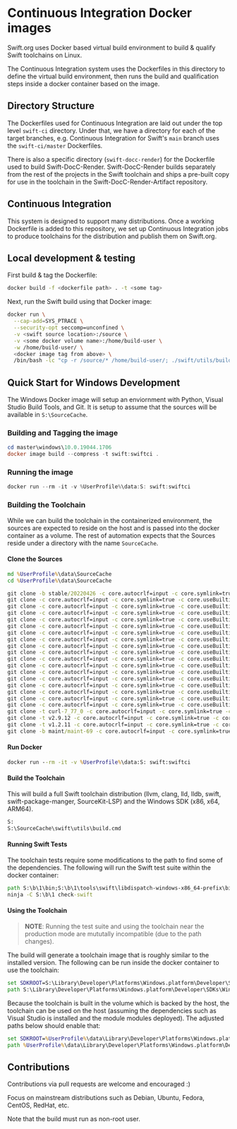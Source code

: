 # Continuous Integration Docker images

Swift.org uses Docker based virtual build environment to build & qualify Swift toolchains on Linux.

The Continuous Integration system uses the Dockerfiles in this directory to define the virtual build environment, then runs the build and qualification steps inside a docker container based on the image.

## Directory Structure

The Dockerfiles used for Continuous Integration are laid out under the top level `swift-ci` directory. Under that, we have a directory for each of the target branches, e.g. Continuous Integration for Swift's `main` branch uses the `swift-ci/master` Dockerfiles.

There is also a specific directory (`swift-docc-render`) for the Dockerfile used to build Swift-DocC-Render. Swift-DocC-Render builds separately from the rest of the projects in the Swift toolchain and ships a pre-built copy for use in the toolchain in the Swift-DocC-Render-Artifact repository.

## Continuous Integration

This system is designed to support many distributions. Once a working Dockerfile is added to this repository, we set up Continuous Integration jobs to produce toolchains for the distribution and publish them on Swift.org.

## Local development & testing

First build & tag the Dockerfile:

```bash
docker build -f <dockerfile path> . -t <some tag>
```

Next, run the Swift build using that Docker image:

```bash
docker run \
  --cap-add=SYS_PTRACE \
  --security-opt seccomp=unconfined \
  -v <swift source location>:/source \
  -v <some docker volume name>:/home/build-user \
  -w /home/build-user/ \
  <docker image tag from above> \
  /bin/bash -lc "cp -r /source/* /home/build-user/; ./swift/utils/build-script --preset buildbot_linux install_destdir=/home/build-user/swift-install installable_package=/home/build-user/swift-DEVELOPMENT-SNAPSHOT-$(date +'%F')-a.tar.gz"
```

## Quick Start for Windows Development

The Windows Docker image will setup an enviornment with Python, Visual Studio
Build Tools, and Git.  It is setup to assume that the sources will be available
in `S:\SourceCache`.

### Building and Tagging the image

```powershell
cd master\windows\10.0.19044.1706
docker image build --compress -t swift:swiftci .
```

### Running the image

```powershell
docker run --rm -it -v %UserProfile%\data:S: swift:swiftci
```

### Building the Toolchain

While we can build the toolchain in the containerized environment, the sources
are expected to reside on the host and is passed into the docker container as a
volume.  The rest of automation expects that the Sources reside under a
directory with the name `SourceCache`.

#### Clone the Sources

```cmd
md %UserProfile%\data\SourceCache
cd %UserProfile%\data\SourceCache

git clone -b stable/20220426 -c core.autocrlf=input -c core.symlink=true -c core.useBuiltinFSMonitor=false https://github.com/apple/llvm-project
git clone -c core.autocrlf=input -c core.symlink=true -c core.useBuiltinFSMonitor=false https://github.com/apple/swift
git clone -c core.autocrlf=input -c core.symlink=true -c core.useBuiltinFSMonitor=false https://github.com/apple/swift-cmark cmark
git clone -c core.autocrlf=input -c core.symlink=true -c core.useBuiltinFSMonitor=false https://github.com/apple/swift-experimental-string-processing
git clone -c core.autocrlf=input -c core.symlink=true -c core.useBuiltinFSMonitor=false https://github.com/apple/swift-corelibs-libdispatch
git clone -c core.autocrlf=input -c core.symlink=true -c core.useBuiltinFSMonitor=false https://github.com/apple/swift-corelibs-foundation
git clone -c core.autocrlf=input -c core.symlink=true -c core.useBuiltinFSMonitor=false https://github.com/apple/swift-corelibs-xctest
git clone -c core.autocrlf=input -c core.symlink=true -c core.useBuiltinFSMonitor=false https://github.com/apple/swift-argument-parser
git clone -c core.autocrlf=input -c core.symlink=true -c core.useBuiltinFSMonitor=false https://github.com/apple/swift-crypto
git clone -c core.autocrlf=input -c core.symlink=true -c core.useBuiltinFSMonitor=false https://github.com/apple/swift-driver
git clone -c core.autocrlf=input -c core.symlink=true -c core.useBuiltinFSMonitor=false https://github.com/apple/swift-llbuild llbuild
git clone -c core.autocrlf=input -c core.symlink=true -c core.useBuiltinFSMonitor=false https://github.com/apple/swift-package-manager
git clone -c core.autocrlf=input -c core.symlink=true -c core.useBuiltinFSMonitor=false https://github.com/apple/swift-system
git clone -c core.autocrlf=input -c core.symlink=true -c core.useBuiltinFSMonitor=false https://github.com/apple/swift-tools-support-core
git clone -c core.autocrlf=input -c core.symlink=true -c core.useBuiltinFSMonitor=false https://github.com/apple/swift-installer-scripts
git clone -c core.autocrlf=input -c core.symlink=true -c core.useBuiltinFSMonitor=false https://github.com/apple/indexstore-db
git clone -c core.autocrlf=input -c core.symlink=true -c core.useBuiltinFSMonitor=false https://github.com/apple/sourcekit-lsp
git clone -c core.autocrlf=input -c core.symlink=true -c core.useBuiltinFSMonitor=false https://github.com/jpsim/Yams
git clone -t curl-7_77_0 -c core.autocrlf=input -c core.symlink=true -c core.useBuiltinFSMonitor=false https://github.com/curl/curl
git clone -t v2.9.12 -c core.autocrlf=input -c core.symlink=true -c core.useBuiltinFSMonitor=false https://github.com/gnome/libxml2
git clone -t v1.2.11 -c core.autocrlf=input -c core.symlink=true -c core.useBuiltinFSMonitor=false https://github.com/madler/zlib
git clone -b maint/maint-69 -c core.autocrlf=input -c core.symlink=true -c core.useBuiltinFSMonitor=false https://github.com/unicode-org/icu
```

#### Run Docker

```cmd
docker run --rm -it -v %UserProfile%\data:S: swift:swiftci
```

#### Build the Toolchain

This will build a full Swift toolchain distribution (llvm, clang, lld, lldb,
swift, swift-package-manger, SourceKit-LSP) and the Windows SDK (x86, x64,
ARM64).

```cmd
S:
S:\SourceCache\swift\utils\build.cmd
```

#### Running Swift Tests

The toolchain tests require some modifications to the path to find some of the
dependencies.  The following will run the Swift test suite within the docker
container:

```cmd
path S:\b\1\bin;S:\b\1\tools\swift\libdispatch-windows-x86_64-prefix\bin;%Path%;%ProgramFiles%\Git\usr\bin
ninja -C S:\b\1 check-swift
```

#### Using the Toolchain

> **NOTE**: Running the test suite and using the toolchain near the production mode are mututally incompatible (due to the path changes).

The build will generate a toolchain image that is roughly similar to the
installed version.  The following can be run inside the docker container to use
the toolchain:

```cmd
set SDKROOT=S:\Library\Developer\Platforms\Windows.platform\Developer\SDKs\Windows.sdk
path S:\Library\Developer\Platforms\Windows.platform\Developer\SDKs\Windows.sdk\usr\bin\x64;S:\Library\Developer\Toolchains\unknown-Asserts-development.xctoolchain\usr\bin;%Path%
```

Because the toolchain is built in the volume which is backed by the host, the
toolchain can be used on the host (assuming the dependencies such as Visual
Studio is installed and the module modules deployed).  The adjusted paths below
should enable that:

```cmd
set SDKROOT=%UserProfile%\data\Library\Developer\Platforms\Windows.platform\Developer\SDKs\Windows.sdk
path %UserProfile%\data\Library\Developer\Platforms\Windows.platform\Developer\SDKs\Windows.sdk\usr\bin\x64;%UserProfile%\data\Library\Developer\Toolchains\unknown-Asserts-development.xctoolchain\usr\bin;%Path%
```

## Contributions

Contributions via pull requests are welcome and encouraged :)

Focus on mainstream distributions such as Debian, Ubuntu, Fedora, CentOS, RedHat, etc.

Note that the build must run as non-root user.
